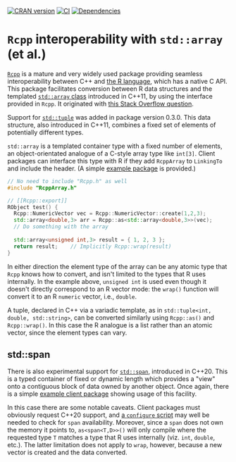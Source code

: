 [![CRAN version](http://www.r-pkg.org/badges/version/RcppArray)](https://cran.r-project.org/package=RcppArray) [![CI](https://github.com/jonclayden/RcppArray/actions/workflows/ci.yaml/badge.svg)](https://github.com/jonclayden/RcppArray/actions/workflows/ci.yaml) [![Dependencies](https://tinyverse.netlify.app/badge/RcppArray)](https://tinyverse.netlify.app)


# `Rcpp` interoperability with `std::array` (et al.)

[`Rcpp`](https://www.rcpp.org) is a mature and very widely used package providing seamless interoperability between C++ and [the R language](https://www.r-project.org), which has a native C API. This package facilitates conversion between R data structures and the templated [`std::array` class](https://en.cppreference.com/w/cpp/container/array) introduced in C++11, by using the interface provided in `Rcpp`. It originated with [this Stack Overflow question](https://stackoverflow.com/questions/74887786/specialising-rcppas-for-stdarray).

Support for [`std::tuple`](https://en.cppreference.com/w/cpp/utility/tuple) was added in package version 0.3.0. This data structure, also introduced in C++11, combines a fixed set of elements of potentially different types.

`std::array` is a templated container type with a fixed number of elements, an object-orientated analogue of a C-style array type like `int[3]`. Client packages can interface this type with R if they add `RcppArray` to `LinkingTo` and include the header. (A simple [example package](https://github.com/jonclayden/RcppArray/tree/main/clients/array.test) is provided.)

```c++
// No need to include "Rcpp.h" as well
#include "RcppArray.h"

// [[Rcpp::export]]
RObject test() {
  Rcpp::NumericVector vec = Rcpp::NumericVector::create(1,2,3);
  std::array<double,3> arr = Rcpp::as<std::array<double,3>>(vec);
  // Do something with the array
  
  std::array<unsigned int,3> result = { 1, 2, 3 };
  return result;    // Implicitly Rcpp::wrap(result)
}
```

In either direction the element type of the array can be any atomic type that `Rcpp` knows how to convert, and isn't limited to the types that R uses internally. In the example above, `unsigned int` is used even though it doesn't directly correspond to an R vector mode: the `wrap()` function will convert it to an R `numeric` vector, i.e., `double`.

A tuple, declared in C++ via a variadic template, as in `std::tuple<int, double, std::string>`, can be converted similarly using `Rcpp::as()` and `Rcpp::wrap()`. In this case the R analogue is a list rather than an atomic vector, since the element types can vary.

## std::span

There is also experimental support for [`std::span`](https://en.cppreference.com/w/cpp/container/span), introduced in C++20. This is a typed container of fixed or dynamic length which provides a "view" onto a contiguous block of data owned by another object. Once again, there is a simple [example client package](https://github.com/jonclayden/RcppArray/tree/main/clients/span.test) showing usage of this facility.

In this case there are some notable caveats. Client packages must obviously request C++20 support, and [a `configure` script](https://github.com/jonclayden/RcppArray/blob/main/clients/span.test/configure.ac) may well be needed to check for `span` availability. Moreover, since a `span` does not own the memory it points to, `as<span<T,D>>()` will only compile where the requested type `T` matches a type that R uses internally (viz. `int`, `double`, etc.). The latter limitation does not apply to `wrap`, however, because a new vector is created and the data converted.
